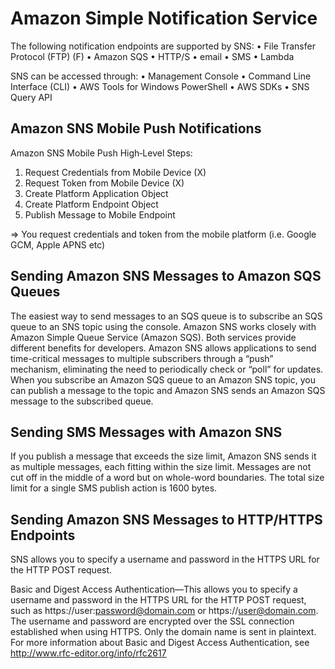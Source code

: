 # Amazon Simple Notification Service
The following notification endpoints are supported by SNS:
• File Transfer Protocol (FTP) (F)
• Amazon SQS
• HTTP/S
• email
• SMS
• Lambda

SNS can be accessed through:
• Management Console
• Command Line Interface (CLI)
• AWS Tools for Windows PowerShell
• AWS SDKs
• SNS Query API

## Amazon SNS Mobile Push Notifications

Amazon SNS Mobile Push High‐Level Steps:
1) Request Credentials from Mobile Device (X)
2) Request Token from Mobile Device (X)
3) Create Platform Application Object
4) Create Platform Endpoint Object
5) Publish Message to Mobile Endpoint

=> You request credentials and token from the mobile platform (i.e. Google GCM, Apple APNS etc)

## Sending Amazon SNS Messages to Amazon SQS Queues
The easiest way to send messages to an SQS queue is to subscribe an SQS queue to an SNS topic using the console. Amazon SNS works closely with Amazon Simple Queue Service (Amazon SQS). Both services provide different benefits for developers. Amazon SNS allows applications to send time-critical messages to multiple subscribers through a “push” mechanism, eliminating the need to periodically check or “poll” for updates. When you subscribe an Amazon SQS queue to an Amazon SNS topic, you can publish a message to the topic and Amazon SNS sends an Amazon SQS message to the subscribed queue.

## Sending SMS Messages with Amazon SNS
If you publish a message that exceeds the size limit, Amazon SNS sends it as multiple messages, each fitting within the size limit. Messages are not cut off in the middle of a word but on whole-word boundaries. The total size limit for a single SMS publish action is 1600 bytes.

## Sending Amazon SNS Messages to HTTP/HTTPS Endpoints

SNS allows you to specify a username and password in the HTTPS URL for the HTTP POST request.

Basic and Digest Access Authentication—This allows you to specify a username and password in the HTTPS URL for the HTTP POST request, such as https://user:password@domain.com or https://user@domain.com. The username and password are encrypted over the SSL connection established when using HTTPS. Only the domain name is sent in plaintext. For more information about Basic and Digest Access Authentication, see http://www.rfc-editor.org/info/rfc2617
